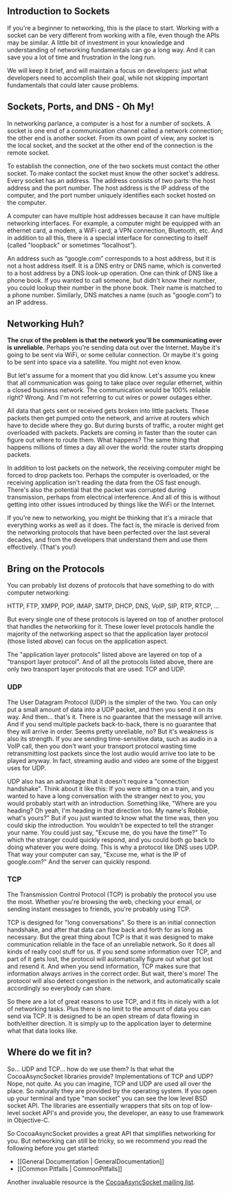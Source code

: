 ## Introduction to Sockets

If you're a beginner to networking, this is the place to start. Working with a socket can be very different from working with a file, even though the APIs may be similar. A little bit of investment in your knowledge and understanding of networking fundamentals can go a long way. And it can save you a lot of time and frustration in the long run.

We will keep it brief, and will maintain a focus on developers: just what developers need to accomplish their goal, while not skipping important fundamentals that could later cause problems.

## Sockets, Ports, and DNS - Oh My! 

In networking parlance, a computer is a host for a number of sockets. A socket is one end of a communication channel called a network connection; the other end is another socket. From its own point of view, any socket is the local socket, and the socket at the other end of the connection is the remote socket.

To establish the connection, one of the two sockets must contact the other socket. To make contact the socket must know the other socket's address. Every socket has an address. The address consists of two parts: the host address and the port number. The host address is the IP address of the computer, and the port number uniquely identifies each socket hosted on the computer.

A computer can have multiple host addresses because it can have multiple networking interfaces. For example, a computer might be equipped with an ethernet card, a modem, a WiFi card, a VPN connection, Bluetooth, etc. And in addition to all this, there is a special interface for connecting to itself (called "loopback" or sometimes “localhost”).

An address such as “google.com” corresponds to a host address, but it is not a host address itself. It is a DNS entry or DNS name, which is converted to a host address by a DNS look-up operation. One can think of DNS like a phone book. If you wanted to call someone, but didn't know their number, you could lookup their number in the phone book. Their name is matched to a phone number. Similarly, DNS matches a name (such as "google.com") to an IP address.

## Networking Huh?

**The crux of the problem is that the network you'll be communicating over is unreliable.** Perhaps you're sending data out over the Internet. Maybe it's going to be sent via WiFi, or some cellular connection. Or maybe it's going to be sent into space via a satellite. You might not even know.

But let's assume for a moment that you did know. Let's assume you knew that all communication was going to take place over regular ethernet, within a closed business network. The communication would be 100% reliable right? Wrong. And I'm not referring to cut wires or power outages either.

All data that gets sent or received gets broken into little packets. These packets then get pumped onto the network, and arrive at routers which have to decide where they go. But during bursts of traffic, a router might get overloaded with packets. Packets are coming in faster than the router can figure out where to route them. What happens? The same thing that happens millions of times a day all over the world: the router starts dropping packets.

In addition to lost packets on the network, the receiving computer might be forced to drop packets too. Perhaps the computer is overloaded, or the receiving application isn't reading the data from the OS fast enough. There's also the potential that the packet was corrupted during transmission, perhaps from electrical interference. And all of this is without getting into other issues introduced by things like the WiFi or the Internet.

If you're new to networking, you might be thinking that it's a miracle that everything works as well as it does. The fact is, the miracle is derived from the networking protocols that have been perfected over the last several decades, and from the developers that understand them and use them effectively. (That's you!)

## Bring on the Protocols

You can probably list dozens of protocols that have something to do with computer networking:

HTTP, FTP, XMPP, POP, IMAP, SMTP, DHCP, DNS, VoIP, SIP, RTP, RTCP, ...

But every single one of these protocols is layered on top of another protocol that handles the networking for it. These lower level protocols handle the majority of the networking aspect so that the application layer protocol (those listed above) can focus on the application aspect.

The "application layer protocols" listed above are layered on top of a "transport layer protocol". And of all the protocols listed above, there are only two transport layer protocols that are used: TCP and UDP.

### UDP

The User Datagram Protocol (UDP) is the simpler of the two. You can only put a small amount of data into a UDP packet, and then you send it on its way. And then... that's it. There is no guarantee that the message will arrive. And if you send multiple packets back-to-back, there is no guarantee that they will arrive in order. Seems pretty unreliable, no? But it's weakness is also its strength. If you are sending time-sensitive data, such as audio in a VoIP call, then you don't want your transport protocol wasting time retransmitting lost packets since the lost audio would arrive too late to be played anyway. In fact, streaming audio and video are some of the biggest uses for UDP.

UDP also has an advantage that it doesn't require a "connection handshake". Think about it like this: If you were sitting on a train, and you wanted to have a long conversation with the stranger next to you, you would probably start with an introduction. Something like, "Where are you heading? Oh yeah, I'm heading in that direction too. My name's Robbie, what's yours?" But if you just wanted to know what the time was, then you could skip the introduction. You wouldn't be expected to tell the stranger your name. You could just say, "Excuse me, do you have the time?" To which the stranger could quickly respond, and you could both go back to doing whatever you were doing. This is why a protocol like DNS uses UDP. That way your computer can say, "Excuse me, what is the IP of google.com?" And the server can quickly respond.

### TCP

The Transmission Control Protocol (TCP) is probably the protocol you use the most. Whether you're browsing the web, checking your email, or sending instant messages to friends, you're probably using TCP.

TCP is designed for "long conversations". So there is an initial connection handshake, and after that data can flow back and forth for as long as necessary. But the great thing about TCP is that it was designed to make communication reliable in the face of an unreliable network. So it does all kinds of really cool stuff for us. If you send some information over TCP, and part of it gets lost, the protocol will automatically figure out what got lost and resend it. And when you send information, TCP makes sure that information always arrives in the correct order. But wait, there's more! The protocol will also detect congestion in the network, and automatically scale accordingly so everybody can share.

So there are a lot of great reasons to use TCP, and it fits in nicely with a lot of networking tasks. Plus there is no limit to the amount of data you can send via TCP. It is designed to be an open stream of data flowing in both/either direction. It is simply up to the application layer to determine what that data looks like.

## Where do we fit in?

So... UDP and TCP... how do we use them? Is that what the CocoaAsyncSocket libraries provide? Implementations of TCP and UDP? Nope, not quite. As you can imagine, TCP and UDP are used all over the place. So naturally they are provided by the operating system. If you open up your terminal and type "man socket" you can see the low level BSD socket API. The libraries are essentially wrappers that sits on top of low-level socket API's and provide you, the developer, an easy to use framework in Objective-C.

So CocoaAsyncSocket provides a great API that simplifies networking for you. But networking can still be tricky, so we recommend you read the following before you get started:

- [[General Documentation | GeneralDocumentation]]
- [[Common Pitfalls | CommonPitfalls]]

Another invaluable resource is the [CocoaAsyncSocket mailing list](http://groups.google.com/group/cocoaasyncsocket).
